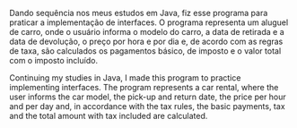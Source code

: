 Dando sequência nos meus estudos em Java, fiz esse programa para praticar a implementação de interfaces. O programa representa um aluguel de carro, onde o usuário informa o modelo do carro, a data de retirada e a data de devolução, o preço por hora e por dia e, de acordo com as regras de taxa, são calculados os pagamentos básico, de imposto e o valor total com o imposto incluído.

Continuing my studies in Java, I made this program to practice implementing interfaces. The program represents a car rental, where the user informs the car model, the pick-up and return date, the price per hour and per day and, in accordance with the tax rules, the basic payments, tax and the total amount with tax included are calculated.
